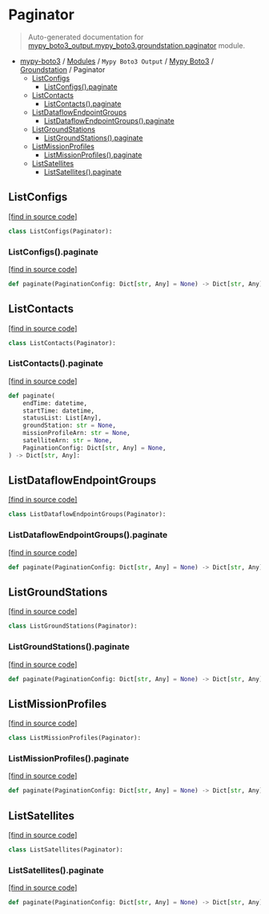 # Paginator

> Auto-generated documentation for [mypy_boto3_output.mypy_boto3.groundstation.paginator](https://github.com/vemel/mypy_boto3/blob/master/mypy_boto3_output/mypy_boto3/groundstation/paginator.py) module.

- [mypy-boto3](../../../README.md#mypy_boto3) / [Modules](../../../MODULES.md#mypy-boto3-modules) / `Mypy Boto3 Output` / [Mypy Boto3](../index.md#mypy-boto3) / [Groundstation](index.md#groundstation) / Paginator
    - [ListConfigs](#listconfigs)
        - [ListConfigs().paginate](#listconfigspaginate)
    - [ListContacts](#listcontacts)
        - [ListContacts().paginate](#listcontactspaginate)
    - [ListDataflowEndpointGroups](#listdataflowendpointgroups)
        - [ListDataflowEndpointGroups().paginate](#listdataflowendpointgroupspaginate)
    - [ListGroundStations](#listgroundstations)
        - [ListGroundStations().paginate](#listgroundstationspaginate)
    - [ListMissionProfiles](#listmissionprofiles)
        - [ListMissionProfiles().paginate](#listmissionprofilespaginate)
    - [ListSatellites](#listsatellites)
        - [ListSatellites().paginate](#listsatellitespaginate)

## ListConfigs

[[find in source code]](https://github.com/vemel/mypy_boto3/blob/master/mypy_boto3_output/mypy_boto3/groundstation/paginator.py#L11)

```python
class ListConfigs(Paginator):
```

### ListConfigs().paginate

[[find in source code]](https://github.com/vemel/mypy_boto3/blob/master/mypy_boto3_output/mypy_boto3/groundstation/paginator.py#L14)

```python
def paginate(PaginationConfig: Dict[str, Any] = None) -> Dict[str, Any]:
```

## ListContacts

[[find in source code]](https://github.com/vemel/mypy_boto3/blob/master/mypy_boto3_output/mypy_boto3/groundstation/paginator.py#L18)

```python
class ListContacts(Paginator):
```

### ListContacts().paginate

[[find in source code]](https://github.com/vemel/mypy_boto3/blob/master/mypy_boto3_output/mypy_boto3/groundstation/paginator.py#L21)

```python
def paginate(
    endTime: datetime,
    startTime: datetime,
    statusList: List[Any],
    groundStation: str = None,
    missionProfileArn: str = None,
    satelliteArn: str = None,
    PaginationConfig: Dict[str, Any] = None,
) -> Dict[str, Any]:
```

## ListDataflowEndpointGroups

[[find in source code]](https://github.com/vemel/mypy_boto3/blob/master/mypy_boto3_output/mypy_boto3/groundstation/paginator.py#L34)

```python
class ListDataflowEndpointGroups(Paginator):
```

### ListDataflowEndpointGroups().paginate

[[find in source code]](https://github.com/vemel/mypy_boto3/blob/master/mypy_boto3_output/mypy_boto3/groundstation/paginator.py#L37)

```python
def paginate(PaginationConfig: Dict[str, Any] = None) -> Dict[str, Any]:
```

## ListGroundStations

[[find in source code]](https://github.com/vemel/mypy_boto3/blob/master/mypy_boto3_output/mypy_boto3/groundstation/paginator.py#L41)

```python
class ListGroundStations(Paginator):
```

### ListGroundStations().paginate

[[find in source code]](https://github.com/vemel/mypy_boto3/blob/master/mypy_boto3_output/mypy_boto3/groundstation/paginator.py#L44)

```python
def paginate(PaginationConfig: Dict[str, Any] = None) -> Dict[str, Any]:
```

## ListMissionProfiles

[[find in source code]](https://github.com/vemel/mypy_boto3/blob/master/mypy_boto3_output/mypy_boto3/groundstation/paginator.py#L48)

```python
class ListMissionProfiles(Paginator):
```

### ListMissionProfiles().paginate

[[find in source code]](https://github.com/vemel/mypy_boto3/blob/master/mypy_boto3_output/mypy_boto3/groundstation/paginator.py#L51)

```python
def paginate(PaginationConfig: Dict[str, Any] = None) -> Dict[str, Any]:
```

## ListSatellites

[[find in source code]](https://github.com/vemel/mypy_boto3/blob/master/mypy_boto3_output/mypy_boto3/groundstation/paginator.py#L55)

```python
class ListSatellites(Paginator):
```

### ListSatellites().paginate

[[find in source code]](https://github.com/vemel/mypy_boto3/blob/master/mypy_boto3_output/mypy_boto3/groundstation/paginator.py#L58)

```python
def paginate(PaginationConfig: Dict[str, Any] = None) -> Dict[str, Any]:
```
